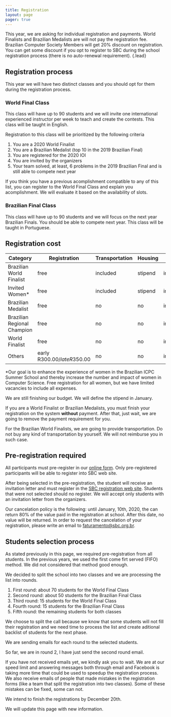 ```yaml
---
title: Registration
layout: page
pager: true
---
```


This year, we are asking for individual registration and payments. World Finalists and Brazilian Medalists are will not pay the registration fee. Brazilian Computer Society Members will get 20% discount on registration. You can get some discount if you opt to register to SBC during the school registration process (there is no auto-renewal requirement).
{.lead}

## Registration process

This year we will have two distinct classes and you should opt for them during the registration process.

### World Final Class

This class will have up to 90 students and we will invite one international experienced instructor per week to teach and create the contests. This class will be taught in English.

Registration to this class will be prioritized by the following criteria

1. You are a 2020 World Finalist
1. You are a Brazilian Medalist (top 10 in the 2019 Brazilian Final)
1. You are registered for the 2020 IOI
1. You are invited by the organizers
1. Your team solved, at least, 6 problems in the 2019 Brazilian Final and is still able to compete next year

If you think you have a previous acomplishment compatible to any of this list, you can register to the World Final Class and explain you acomplishment. We will evaluate it based on the availability of slots.

### Brazilian Final Class

This class will have up to 90 students and we will focus on the next year Brazilian Finals. You should be able to compete next year. This class will be taught in Portuguese.

## Registration cost

Category | Registration | Transportation | Housing | Lunch | Dinner
---------|--------------|----------------|---------|-------|-------
Brazilian World Finalist | free | included | stipend | included | included
Invited Women* | free | included | stipend | included | included
Brazilian Medalist | free | no | no | included | included
Brazilian Regional Champion | free | no | no | included | included
World Finalist | free | no | no | included | included
Others | early R$300.00 / late R$350.00 | no | no | included | included

\*Our goal is to enhance the experience of women in the Brazilian ICPC Summer School and thereby increase the number and impact of women in Computer Science. Free registration for all women, but we have limited vacancies to include all expenses.

We are still finishing our budget. We will define the stipend in January.

If you are a World Finalist or Brazilian Medalists, you must finish your registration on the system **without** payment. After that, just wait, we are going to remove the payment requirement for you.

For the Brazilian World Finalists, we are going to provide transportation. Do not buy any kind of transportation by yourself. We will not reimburse you in such case.

## Pre-registration required

All participants must pre-register in our [online form](https://forms.gle/2TPXJSNDFZveDEaS9). Only pre-registered participants will be able to register into SBC web site.

After being selected in the pre-registration, the student will receive an invitation letter and must register in the [SBC registration web site](https://centraldesistemas.sbc.org.br/ecos/brsummerschool2020). Students that were not selected should no register. We will accept only students with an invitation letter from the organizers.

Our cancelation policy is the following: until January, 10th, 2020, the can return 80% of the value paid in the registration at school. After this date, no value will be returned. In order to request the cancelation of your registration, please write an email to [faturamento@sbc.org.br](mailto:faturamento@sbc.org.br).

## Students selection process

As stated previously in this page, we required pre-registration from all students. In the previous years, we used the first come firt served (FIFO) method. We did not considered that method good enough.

We decided to split the school into two classes and we are processing the list into rounds.

1. First round: about 70 students for the World Final Class
2. Second round: about 50 students for the Brazilian Final Class
3. Third round: 15 students for the World Final Class
4. Fourth round: 15 students for the Brazilian Final Class
5. Fifth round: the remaining students for both classes

We choose to split the call because we know that some students will not fill their registration and we need time to process the list and create aditional backlist of students for the next phase.

We are sending emails for each round to the selected students.

So far, we are in round 2, I have just send the second round email.

If you have not received emails yet, we kindly ask you to wait. We are at our speed limit and answering messages both through email and Facebook is taking more time that could be used to speedup the registration process. We also receive emails of people that made mistakes in the registration forms (like a team that split the registration into two classes). Some of these mistakes can be fixed, some can not.

We intend to finish the registrations by December 20th.

We will update this page with new information.
